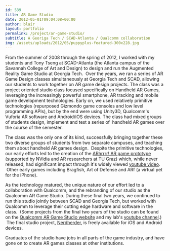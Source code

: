 ```yaml
---
id: 539
title: AR Game Studio
date: 2012-05-01T09:04:08+00:00
author: blair
layout: portfolio
permalink: /project/ar-game-studio/
subtitle: A Georiga Tech / SCAD-Atlanta / Qualcomm collaboration
img: /assets/uploads/2012/05/puppyplus-featured-300x228.jpg
---
```

From the summer of 2008 through the spring of 2012, I worked with my students and Tony Tseng at SCAD-Atlanta (the Atlanta campus of the Savannah College of Art and Design) to design and run the Augmented Reality Game Studio at Georgia Tech.  Over the years, we ran a series of AR Game Design classes simultaneously at Georgia Tech
and SCAD, allowing our students to work together on AR game design projects. The class was a project oriented studio class focused specifically on Handheld AR Games, leveraging the increasingly powerful smartphone, AR tracking and mobile game development technologies. Early on, we used relatively primitive technologies (repurposed Gizmondo game consoles and low level programming APIs), but by the end were using Unity3D, Qualcomm's Vuforia AR software and Android/iOS devices. The class had mixed groups of students design, implement and test a series of  handheld AR games over the course of the semester.

The class was the only one of its kind, successfully bringing together these two diverse groups of students from two separate campuses, and teaching them about handheld AR games design.  Despite the primitive technologies, our early efforts led to the creation of the [ARhrrrr! AR game prototype](/project/arhrrrr/) (supported by NVidia and AR researchers at TU Graz) which, while never released, had significant impact through it's widely viewed [youtube video](http://www.youtube.com/watch?v=cNu4CluFOcw).  Other early games including Bragfish, Art of Defense and ARf (a virtual pet for the iPhone).

As the technology matured, the unique nature of our effort led to a collaboration with Qualcomm, and the rebranding of our studio as the Qualcomm AR Game Studio. During these final two years, we continued to run this studio jointly between SCAD and Georgia Tech, but worked with Qualcomm to leverage their cutting edge hardware and software in the class.  (Some projects from the final two years of the studio can be found on the [Qualcomm AR Game Studio website](http://ael.gatech.edu/argamestudio) and my lab's [youtube channel](http://www.youtube.com/aelatgt).)  The final studio project, [Nerdherder](/project/nerdherder/), is freely available for iOS and Android devices.

Graduates of the studio have jobs in all parts of the game industry, and have gone on to create AR games classes at other institutions.
